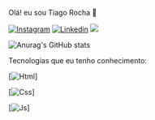 Olá! eu sou Tiago Rocha 👋

[![Instagram](https://img.shields.io/badge/Instagram-E4405F?style=for-the-badge&logo=instagram&logoColor=white)](https://www.instagram.com/tiago_ch1/)
[![Linkedin](https://img.shields.io/badge/LinkedIn-0077B5?style=for-the-badge&logo=linkedin&logoColor=white)](https://www.linkedin.com/in/tiago-rocha-1177b7261/)
[![](https://img.shields.io/badge/LinkedIn-0077B5?style=for-the-badge&logo=linkedin&logoColor=white)](https://www.linkedin.com/in/tiago-rocha-1177b7261/)

![Anurag's GitHub stats](https://github-readme-stats.vercel.app/api?username=tiagoroch1&show_icons=true&theme=dracula)

Tecnologias que eu tenho conhecimento:

[![Html](https://img.shields.io/badge/HTML5-E34F26?style=for-the-badge&logo=html5&logoColor=white)]

[![Css](https://img.shields.io/badge/CSS3-1572B6?style=for-the-badge&logo=css3&logoColor=white)]

[![Js](https://img.shields.io/badge/JavaScript-F7DF1E?style=for-the-badge&logo=javascript&logoColor=black)]

